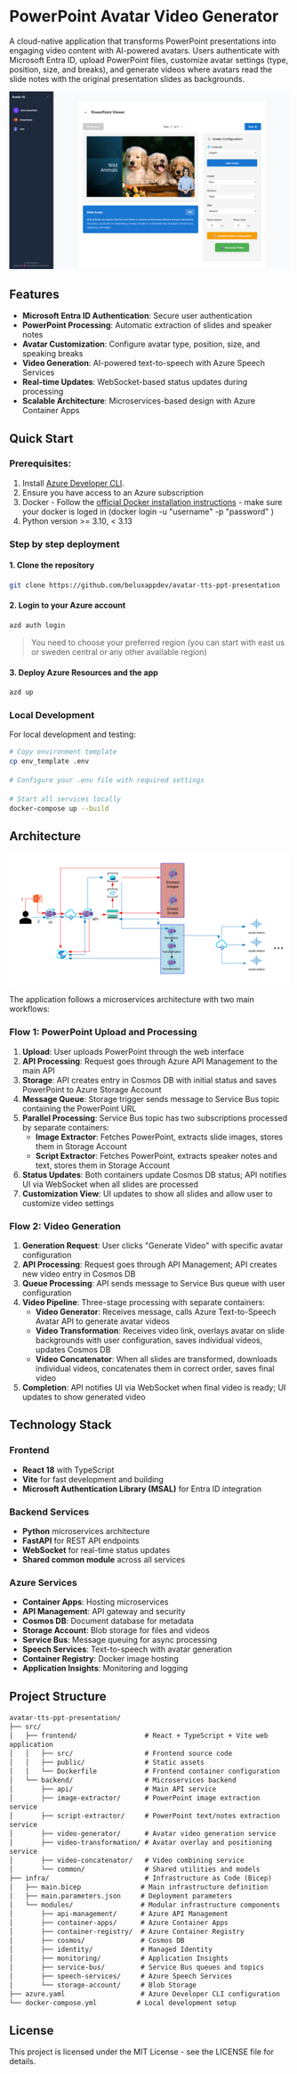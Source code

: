 # PowerPoint Avatar Video Generator

A cloud-native application that transforms PowerPoint presentations into engaging video content with AI-powered avatars. Users authenticate with Microsoft Entra ID, upload PowerPoint files, customize avatar settings (type, position, size, and breaks), and generate videos where avatars read the slide notes with the original presentation slides as backgrounds.

![Application](assets/customization-view.png)

## Features

- **Microsoft Entra ID Authentication**: Secure user authentication
- **PowerPoint Processing**: Automatic extraction of slides and speaker notes
- **Avatar Customization**: Configure avatar type, position, size, and speaking breaks
- **Video Generation**: AI-powered text-to-speech with Azure Speech Services
- **Real-time Updates**: WebSocket-based status updates during processing
- **Scalable Architecture**: Microservices-based design with Azure Container Apps

## Quick Start


### Prerequisites:

1. Install [Azure Developer CLI](https://learn.microsoft.com/en-us/azure/developer/azure-developer-cli/install-azd?tabs=winget-windows%2Cbrew-mac%2Cscript-linux&pivots=os-windows).
2. Ensure you have access to an Azure subscription
3. Docker - Follow the [official Docker installation instructions](https://docs.docker.com/get-started/get-docker/) - make sure your docker is loged in (docker login -u "username" -p "password"
 )
4. Python version >= 3.10, < 3.13

### Step by step deployment
   
#### 1. Clone the repository     
```bash  
git clone https://github.com/beluxappdev/avatar-tts-ppt-presentation
```
#### 2. Login to your Azure account
```bash
azd auth login
```
> You need to choose your preferred region (you can start with east us or sweden central or any other available region)

#### 3. Deploy Azure Resources and the app

```bash
azd up
```

### Local Development

For local development and testing:

```bash
# Copy environment template
cp env_template .env

# Configure your .env file with required settings

# Start all services locally
docker-compose up --build
```

## Architecture

![Architecture Diagram](./assets/architecture-diagram.png)

The application follows a microservices architecture with two main workflows:

### Flow 1: PowerPoint Upload and Processing

1. **Upload**: User uploads PowerPoint through the web interface
2. **API Processing**: Request goes through Azure API Management to the main API
3. **Storage**: API creates entry in Cosmos DB with initial status and saves PowerPoint to Azure Storage Account
4. **Message Queue**: Storage trigger sends message to Service Bus topic containing the PowerPoint URL
5. **Parallel Processing**: Service Bus topic has two subscriptions processed by separate containers:
   - **Image Extractor**: Fetches PowerPoint, extracts slide images, stores them in Storage Account
   - **Script Extractor**: Fetches PowerPoint, extracts speaker notes and text, stores them in Storage Account
6. **Status Updates**: Both containers update Cosmos DB status; API notifies UI via WebSocket when all slides are processed
7. **Customization View**: UI updates to show all slides and allow user to customize video settings

### Flow 2: Video Generation

1. **Generation Request**: User clicks "Generate Video" with specific avatar configuration
2. **API Processing**: Request goes through API Management; API creates new video entry in Cosmos DB
3. **Queue Processing**: API sends message to Service Bus queue with user configuration
4. **Video Pipeline**: Three-stage processing with separate containers:
   - **Video Generator**: Receives message, calls Azure Text-to-Speech Avatar API to generate avatar videos
   - **Video Transformation**: Receives video link, overlays avatar on slide backgrounds with user configuration, saves individual videos, updates Cosmos DB
   - **Video Concatenator**: When all slides are transformed, downloads individual videos, concatenates them in correct order, saves final video
5. **Completion**: API notifies UI via WebSocket when final video is ready; UI updates to show generated video

## Technology Stack

### Frontend
- **React 18** with TypeScript
- **Vite** for fast development and building
- **Microsoft Authentication Library (MSAL)** for Entra ID integration

### Backend Services
- **Python** microservices architecture
- **FastAPI** for REST API endpoints
- **WebSocket** for real-time status updates
- **Shared common module** across all services

### Azure Services
- **Container Apps**: Hosting microservices
- **API Management**: API gateway and security
- **Cosmos DB**: Document database for metadata
- **Storage Account**: Blob storage for files and videos
- **Service Bus**: Message queuing for async processing
- **Speech Services**: Text-to-speech with avatar generation
- **Container Registry**: Docker image hosting
- **Application Insights**: Monitoring and logging

## Project Structure

```
avatar-tts-ppt-presentation/
├── src/
│   ├── frontend/                 # React + TypeScript + Vite web application
│   │   ├── src/                  # Frontend source code
│   │   ├── public/               # Static assets
│   │   └── Dockerfile            # Frontend container configuration
│   └── backend/                  # Microservices backend
│       ├── api/                  # Main API service
│       ├── image-extractor/      # PowerPoint image extraction service
│       ├── script-extractor/     # PowerPoint text/notes extraction service
│       ├── video-generator/      # Avatar video generation service
│       ├── video-transformation/ # Avatar overlay and positioning service
│       ├── video-concatenator/   # Video combining service
│       └── common/               # Shared utilities and models
├── infra/                        # Infrastructure as Code (Bicep)
│   ├── main.bicep               # Main infrastructure definition
│   ├── main.parameters.json     # Deployment parameters
│   └── modules/                 # Modular infrastructure components
│       ├── api-management/      # Azure API Management
│       ├── container-apps/      # Azure Container Apps
│       ├── container-registry/  # Azure Container Registry
│       ├── cosmos/              # Cosmos DB
│       ├── identity/            # Managed Identity
│       ├── monitoring/          # Application Insights
│       ├── service-bus/         # Service Bus queues and topics
│       ├── speech-services/     # Azure Speech Services
│       └── storage-account/     # Blob Storage
├── azure.yaml                   # Azure Developer CLI configuration
└── docker-compose.yml          # Local development setup
```

## License

This project is licensed under the MIT License - see the LICENSE file for details.

